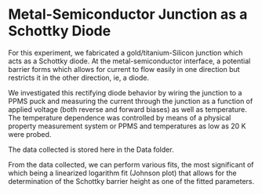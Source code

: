 # Metal-Semiconductor Junction as a Schottky Diode 

For this experiment, we fabricated a gold/titanium-Silicon junction which acts as a Schottky diode. At the metal-semiconductor interface, a potential barrier forms which allows for current to flow easily in one direction but restricts it in the other direction, ie, a diode. 

We investigated this rectifying diode behavior by wiring the junction to a PPMS puck and measuring the current through the junction as a function of applied voltage (both reverse and forward biases) as well as temperature. The temperature dependence was controlled by means of a physical property measurement system or PPMS and temperatures as low as 20 K were probed. 

The data collected is stored here in the Data folder. 

From the data collected, we can perform various fits, the most significant of which being a linearized logarithm fit (Johnson plot) that allows for the determination of the Schottky barrier height as one of the fitted parameters. 


